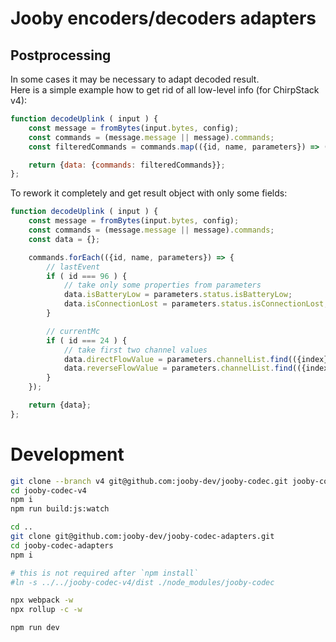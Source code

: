 # Jooby encoders/decoders adapters


## Postprocessing

In some cases it may be necessary to adapt decoded result.
<br/>
Here is a simple example how to get rid of all low-level info (for ChirpStack v4):

```js
function decodeUplink ( input ) {
    const message = fromBytes(input.bytes, config);
    const commands = (message.message || message).commands;
    const filteredCommands = commands.map(({id, name, parameters}) => ({id, name, parameters}));

    return {data: {commands: filteredCommands}};
};
```

To rework it completely and get result object with only some fields:

```js
function decodeUplink ( input ) {
    const message = fromBytes(input.bytes, config);
    const commands = (message.message || message).commands;
    const data = {};

    commands.forEach(({id, name, parameters}) => {
        // lastEvent
        if ( id === 96 ) {
            // take only some properties from parameters
            data.isBatteryLow = parameters.status.isBatteryLow;
            data.isConnectionLost = parameters.status.isConnectionLost;
        }

        // currentMc
        if ( id === 24 ) {
            // take first two channel values
            data.directFlowValue = parameters.channelList.find(({index}) => index === 1)?.value;
            data.reverseFlowValue = parameters.channelList.find(({index}) => index === 2)?.value;
        }
    });

    return {data};
};
```


# Development

```sh
git clone --branch v4 git@github.com:jooby-dev/jooby-codec.git jooby-codec-v4
cd jooby-codec-v4
npm i
npm run build:js:watch

cd ..
git clone git@github.com:jooby-dev/jooby-codec-adapters.git
cd jooby-codec-adapters
npm i

# this is not required after `npm install`
#ln -s ../../jooby-codec-v4/dist ./node_modules/jooby-codec

npx webpack -w
npx rollup -c -w

npm run dev
```
